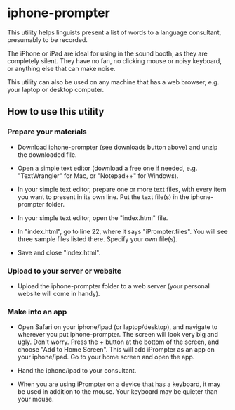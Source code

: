 # iphone-prompter

This utility helps linguists present a list of words to a language consultant, presumably to be recorded.

The iPhone or iPad are ideal for using in the sound booth, as they are completely silent. They have no fan, no clicking mouse or noisy keyboard, or anything else that can make noise.

This utility can also be used on any machine that has a web browser, e.g. your laptop or desktop computer.

## How to use this utility

### Prepare your materials

* Download iphone-prompter (see downloads button above) and unzip the downloaded file. 

* Open a simple text editor (download a free one if needed, e.g. "TextWrangler" for Mac, or "Notepad++" for Windows).

* In your simple text editor, prepare one or more text files, with every item you want to present in its own line. Put the text file(s) in the iphone-prompter folder.

* In your simple text editor, open the "index.html" file.

* In "index.html", go to line 22, where it says "iPrompter.files". You will see three sample files listed there. Specify your own file(s).

* Save and close "index.html".

### Upload to your server or website

* Upload the iphone-prompter folder to a web server (your personal website will come in handy).

### Make into an app

* Open Safari on your iphone/ipad (or laptop/desktop), and navigate to wherever you put iphone-prompter. The screen will look very big and ugly. Don't worry. Press the + button at the bottom of the screen, and choose "Add to Home Screen". This will add iPrompter as an app on your iphone/ipad. Go to your home screen and open the app.

* Hand the iphone/ipad to your consultant. 

* When you are using iPrompter on a device that has a keyboard, it may be used in addition to the mouse. Your keyboard may be quieter than your mouse.
